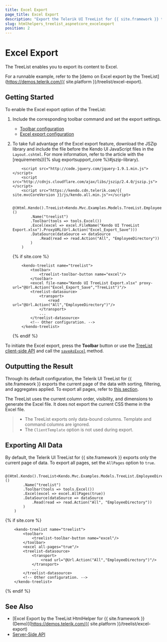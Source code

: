 ```yaml
---
title: Excel Export
page_title: Excel Export
description: "Export the Telerik UI TreeList for {{ site.framework }} to Excel."
slug: htmlhelpers_treelist_aspnetcore_excelexport
position: 2
---
```


# Excel Export

The TreeList enables you to export its content to Excel.

For a runnable example, refer to the [demo on Excel export by the TreeList](https://demos.telerik.com/{{ site.platform }}/treelist/excel-export).

## Getting Started

To enable the Excel export option of the TreeList:

1. Include the corresponding toolbar command and set the export settings.
    * [Toolbar configuration](/api/Kendo.Mvc.UI.Fluent/TreeListToolbarFactory#excel)
    * [Excel export configuration](/api/Kendo.Mvc.UI.Fluent/TreeListBuilder#excelsystemactionkendomvcuifluenttreelistexcelsettingsbuildert)
1. To take full advantage of the Excel export feature, download the JSZip library and include the file before the Kendo UI JavaScript files in the `Layout.cshtml`. For more information, refer to the article with the [requirements]({% slug exportsupport_core %}#jszip-library).

    ```HtmlHelper
        <script src="http://code.jquery.com/jquery-1.9.1.min.js"></script>
        <script src="http://cdnjs.cloudflare.com/ajax/libs/jszip/2.4.0/jszip.js"></script>
        <script src="https://kendo.cdn.telerik.com/{{ site.mvcCoreVersion }}/js/kendo.all.min.js"></script>

        @(Html.Kendo().TreeList<Kendo.Mvc.Examples.Models.TreeList.EmployeeDirectoryModel>()
            .Name("treelist")
            .Toolbar(tools => tools.Excel())
            .Excel(excel => excel.FileName("Kendo UI TreeList Export.xlsx").ProxyURL(Url.Action("Excel_Export_Save")))
            .DataSource(dataSource => dataSource
                .Read(read => read.Action("All", "EmployeeDirectory"))
            )
        )
    ```
    {% if site.core %}
    ```TagHelper
        <kendo-treelist name="treelist">
            <toolbar>
                <treelist-toolbar-button name="excel"/>
            </toolbar>
            <excel file-name="Kendo UI TreeList Export.xlsx" proxy-url="@Url.Action("Excel_Export_Save","TreeList")"/>
            <treelist-datasource>
                <transport>
                    <read url="@Url.Action("All","EmployeeDirectory")"/>
                </transport>
                ...
            </treelist-datasource>
            <!-- Other configuration. -->
        </kendo-treelist>
    ```
    {% endif %}

To initiate the Excel export, press the **Toolbar** button or use the [TreeList client-side API](https://docs.telerik.com/kendo-ui/api/javascript/ui/treelist) and call the [`saveAsExcel`](https://docs.telerik.com/kendo-ui/api/javascript/ui/treelist/methods/saveasexcel) method.

## Outputting the Result

Through its default configuration, the Telerik UI TreeList for {{ site.framework }} exports the current page of the data with sorting, filtering, and aggregates applied. To export all pages, refer to [this section](#exporting-all-data).

The TreeList uses the current column order, visibility, and dimensions to generate the Excel file. It does not export the current CSS theme in the Excel file.

> * The TreeList exports only data-bound columns. Template and command columns are ignored.
> * The `ClientTemplate` option is not used during export.

## Exporting All Data

By default, the Telerik UI TreeList for {{ site.framework }} exports only the current page of data. To export all pages, set the `AllPages` option to `true`.

```HtmlHelper
    @(Html.Kendo().TreeList<Kendo.Mvc.Examples.Models.TreeList.EmployeeDirectoryModel>()
        .Name("treelist")
        .Toolbar(tools => tools.Excel())
        .Excel(excel => excel.AllPages(true))
        .DataSource(dataSource => dataSource
            .Read(read => read.Action("All", "EmployeeDirectory"))
        )
    )
```
{% if site.core %}
```TagHelper
    <kendo-treelist name="treelist">
        <toolbar>
            <treelist-toolbar-button name="excel"/>
        </toolbar>
        <excel all-pages="true"/>
        <treelist-datasource>
            <transport>
                <read url="@Url.Action("All","EmployeeDirectory")"/>
            </transport>
            ...
        </treelist-datasource>
        <!-- Other configuration. -->
    </kendo-treelist>
```
{% endif %}

## See Also

* [Excel Export by the TreeList HtmlHelper for {{ site.framework }} (Demo)](https://demos.telerik.com/{{ site.platform }}/treelist/excel-export)
* [Server-Side API](/api/treelist)
